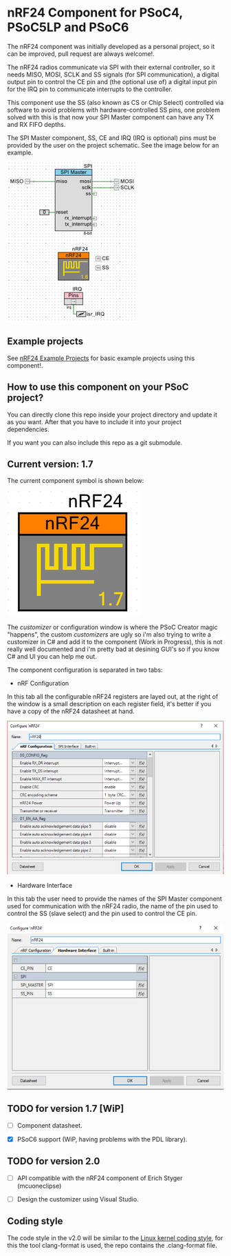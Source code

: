 # nRF24 Component for PSoC4, PSoC5LP and PSoC6

The nRF24 component was initially developed as a personal project, so it can be improved, pull request are always welcome!.


The nRF24 radios communicate via SPI with their external controller, so it needs MISO, MOSI, SCLK and SS signals (for SPI communication), a digital output pin to control the CE pin and (the optional use of) a digital input pin for the IRQ pin to communicate interrupts to the controller.


This component use the SS (also known as CS or Chip Select) controlled via software to avoid problems with hardware-controlled SS pins, one problem solved with this is that now your SPI Master component can have any TX and RX FIFO depths.


The SPI Master component, SS, CE and IRQ (IRQ is optional) pins must be provided by the user on the project schematic. See the image below for an example.


![nRF24_sch_example](img/nRF24_sch_example.png)

## Example projects

See [nRF24 Example Projects](https://github.com/C47D/nRF24_Example_Projects) for basic example projects using this component!.

## How to use this component on your PSoC project?

You can directly clone this repo inside your project directory and update it as you want. After that you have to include it into your project dependencies.

If you want you can also include this repo as a git submodule.


## Current version: 1.7

The current component symbol is shown below:

![Component](img/v1_7.png)

The *customizer* or configuration window is where the PSoC Creator magic "happens", the custom *customizers* are ugly so i'm also trying to write a customizer in C# and add it to the component (Work in Progress), this is not really well documented and i'm pretty bad at desining GUI's so if you know C# and UI you can help me out.


The component configuration is separated in two tabs:


- nRF Configuration

In this tab all the configurable nRF24 registers are layed out, at the right of the window is a small description on each register field, it's better if you have a copy of the nRF24 datasheet at hand.

![nRF_Configuration](img/nRF24_conf.png)

- Hardware Interface

In this tab the user need to provide the names of the SPI Master component used for communication with the nRF24 radio, the name of the pin used to control the SS (slave select) and the pin used to control the CE pin.

![nRF_SPI](img/nRF24_spi_v2.png)


## TODO for version 1.7 [WiP]
- [ ] Component datasheet.
- [x] PSoC6 support (WiP, having problems with the PDL library).


## TODO for version 2.0
- [ ] API compatible with the nRF24 component of Erich Styger (mcuoneclipse)
- [ ] Design the customizer using Visual Studio.


## Coding style

The code style in the v2.0 will be similar to the [Linux kernel coding style](https://www.kernel.org/doc/html/v4.10/process/coding-style.html), for this the tool clang-format is used, the repo contains the .clang-format file.
